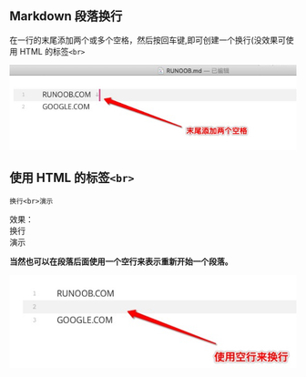 ## **Markdown 段落换行**

在一行的末尾添加两个或多个空格，然后按回车键,即可创建一个换行(没效果可使用 HTML 的标签`<br>`

![image-20220924205832902](tp/dl.tp/image-20220924205832902.png)

## 使用 HTML 的标签`<br>`

```
换行<br>演示
```

效果：<br>换行<br>演示

**当然也可以在段落后面使用一个空行来表示重新开始一个段落。**

![image-20220924210206066](tp/dl.tp/image-20220924210206066.png)